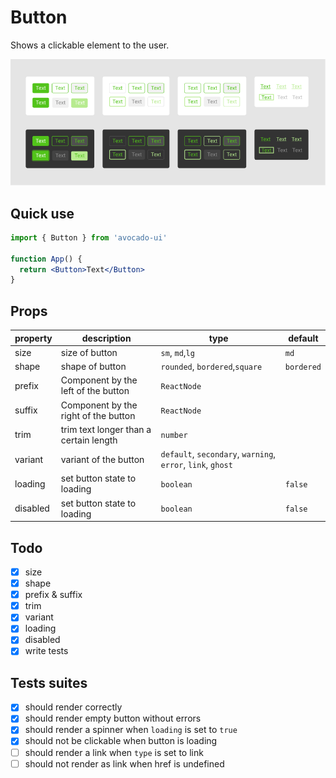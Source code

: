 # Button

Shows a clickable element to the user.

![Buttons](/images/Buttons.png)

## Quick use

```jsx
import { Button } from 'avocado-ui'

function App() {
  return <Button>Text</Button>
}
```

## Props

| property | description                            | type                                                        | default    |
| -------- | -------------------------------------- | ----------------------------------------------------------- | ---------- |
| size     | size of button                         | `sm`, `md`,`lg`                                             | `md`       |
| shape    | shape of button                        | `rounded`, `bordered`,`square`                              | `bordered` |
| prefix   | Component by the left of the button    | `ReactNode`                                                 |            |
| suffix   | Component by the right of the button   | `ReactNode`                                                 |            |
| trim     | trim text longer than a certain length | `number`                                                    |            |
| variant  | variant of the button                  | `default`, `secondary`, `warning`, `error`, `link`, `ghost` |            |
| loading  | set button state to loading            | `boolean`                                                   | `false`    |
| disabled | set button state to loading            | `boolean`                                                   | `false`    |

## Todo

- [x] size
- [x] shape
- [x] prefix & suffix
- [x] trim
- [x] variant
- [x] loading
- [x] disabled
- [x] write tests

## Tests suites

- [x] should render correctly
- [x] should render empty button without errors
- [x] should render a spinner when `loading` is set to `true`
- [x] should not be clickable when button is loading
- [ ] should render a link when `type` is set to link
- [ ] should not render as link when href is undefined
